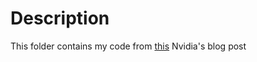 # Description
This folder contains my code from [this](https://developer.nvidia.com/blog/speeding-up-deep-learning-inference-using-tensorrt-updated/) Nvidia's blog post
